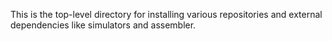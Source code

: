 This is the top-level directory for installing various repositories and external dependencies
like simulators and assembler.
